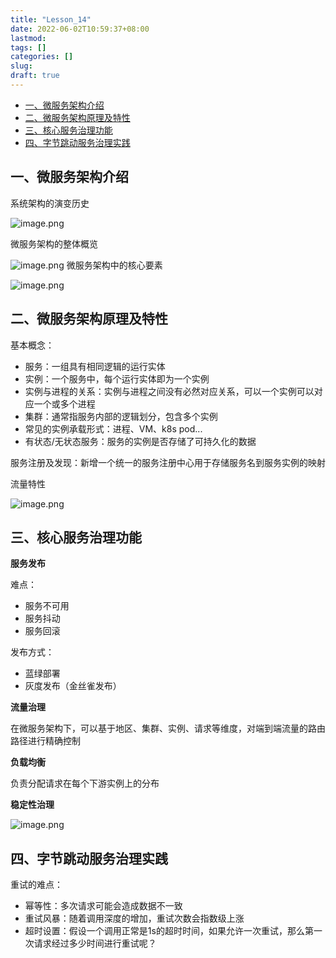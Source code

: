 ```yaml
---
title: "Lesson_14"
date: 2022-06-02T10:59:37+08:00
lastmod:
tags: []
categories: []
slug:
draft: true
---
```


- [一、微服务架构介绍](#一微服务架构介绍)
- [二、微服务架构原理及特性](#二微服务架构原理及特性)
- [三、核心服务治理功能](#三核心服务治理功能)
- [四、字节跳动服务治理实践](#四字节跳动服务治理实践)

## 一、微服务架构介绍

系统架构的演变历史

![image.png](https://p6-juejin.byteimg.com/tos-cn-i-k3u1fbpfcp/db5bd0e0df0e4180931c52c475e89907~tplv-k3u1fbpfcp-zoom-in-crop-mark:3024:0:0:0.awebp?)

微服务架构的整体概览

![image.png](https://p9-juejin.byteimg.com/tos-cn-i-k3u1fbpfcp/d25821d2cafe4434a3ff609cec618ab7~tplv-k3u1fbpfcp-zoom-in-crop-mark:3024:0:0:0.awebp?) 微服务架构中的核心要素

![image.png](https://p3-juejin.byteimg.com/tos-cn-i-k3u1fbpfcp/bf1fb97ad2384080ad1c830982da19ef~tplv-k3u1fbpfcp-zoom-in-crop-mark:3024:0:0:0.awebp?)

## 二、微服务架构原理及特性

基本概念：

- 服务：一组具有相同逻辑的运行实体
- 实例：一个服务中，每个运行实体即为一个实例
- 实例与进程的关系：实例与进程之间没有必然对应关系，可以一个实例可以对应一个或多个进程
- 集群：通常指服务内部的逻辑划分，包含多个实例
- 常见的实例承载形式：进程、VM、k8s pod...
- 有状态/无状态服务：服务的实例是否存储了可持久化的数据

服务注册及发现：新增一个统一的服务注册中心用于存储服务名到服务实例的映射

流量特性

![image.png](https://p6-juejin.byteimg.com/tos-cn-i-k3u1fbpfcp/36c66e9dc2b8474ea46c84f4b4b5164e~tplv-k3u1fbpfcp-zoom-in-crop-mark:3024:0:0:0.awebp?)

## 三、核心服务治理功能

**服务发布**

难点：

- 服务不可用
- 服务抖动
- 服务回滚

发布方式：

- 蓝绿部署
- 灰度发布（金丝雀发布）

**流量治理**

在微服务架构下，可以基于地区、集群、实例、请求等维度，对端到端流量的路由路径进行精确控制

**负载均衡**

负责分配请求在每个下游实例上的分布

**稳定性治理**

![image.png](https://p3-juejin.byteimg.com/tos-cn-i-k3u1fbpfcp/d2e26a34e68f4b4ea2257af2665695a8~tplv-k3u1fbpfcp-zoom-in-crop-mark:3024:0:0:0.awebp?)

## 四、字节跳动服务治理实践

重试的难点：

- 幂等性：多次请求可能会造成数据不一致
- 重试风暴：随着调用深度的增加，重试次数会指数级上涨
- 超时设置：假设一个调用正常是1s的超时时间，如果允许一次重试，那么第一次请求经过多少时间进行重试呢？
